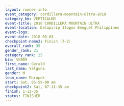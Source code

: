 ```yaml
---
layout: runner-info 
event_category: cordillera-mountain-ultra-2018 
category_km: VERTICALKM 
event-title: 2018 CORDILLERA MOUNTAIN ULTRA 
event-location: Dalupirip Itogon Benguet Philippines 
event-logo: 
event-date: 2018-03-03 
checkpoint-name2: Finish (T-2) 
overall_rank: 35
gender_rank: 31
category_rank: 25
bib: VK009
first_name: Gerald
last_name: Valguna
gender: M
team_name: Marupok
start: Sat, 05-59-00 am
checkpoint2: Sat, 07-11-35 am
finish: 1-12-35
status: FINISHER
---
```

